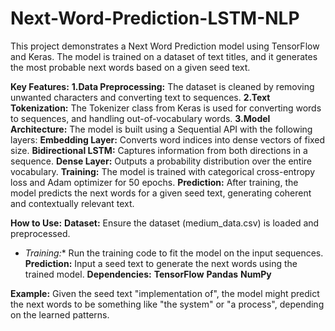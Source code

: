 # Next-Word-Prediction-LSTM-NLP

This project demonstrates a Next Word Prediction model using TensorFlow and Keras. The model is trained on a dataset of text titles, and it generates the most probable next words based on a given seed text.

**Key Features:**
 **1.Data Preprocessing:** The dataset is cleaned by removing unwanted characters and converting text to sequences.
**2.Text Tokenization:** The Tokenizer class from Keras is used for converting words to sequences, and handling out-of-vocabulary words.
**3.Model Architecture:** The model is built using a Sequential API with the following layers:
    **Embedding Layer:** Converts word indices into dense vectors of fixed size.
    **Bidirectional LSTM:** Captures information from both directions in a sequence.
    **Dense Layer:** Outputs a probability distribution over the entire vocabulary.
    **Training:** The model is trained with categorical cross-entropy loss and Adam optimizer for 50 epochs.
    **Prediction:** After training, the model predicts the next words for a given seed text, generating coherent and contextually relevant text.

**How to Use:**
    **Dataset:** Ensure the dataset (medium_data.csv) is loaded and preprocessed.
  *  *Training:** Run the training code to fit the model on the input sequences.
    **Prediction:** Input a seed text to generate the next words using the trained model.
**Dependencies:**
    **TensorFlow**
    **Pandas**
    **NumPy**
     
**Example:**
Given the seed text "implementation of", the model might predict the next words to be something like "the system" or "a process", depending on the learned patterns.
